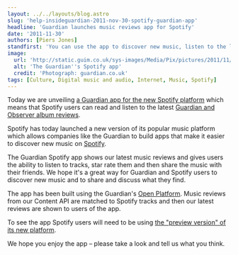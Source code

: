 ```yaml
---
layout: ../../layouts/blog.astro
slug: 'help-insideguardian-2011-nov-30-spotify-guardian-app'
headline: 'Guardian launches music reviews app for Spotify'
date: '2011-11-30'
authors: [Piers Jones]
standfirst: 'You can use the app to discover new music, listen to the latest albums and then share what you find with your friends'
image:
  url: 'http://static.guim.co.uk/sys-images/Media/Pix/pictures/2011/11/30/1322664620603/The-Guardians-Spotify-app-007.jpg'
  alt: 'The Guardian''s Spotify app'
  credit: 'Photograph: guardian.co.uk'
tags: [Culture, Digital music and audio, Internet, Music, Spotify]
---
```


Today we are unveiling [a Guardian app for the new Spotify platform](http://www.spotify.com/uk/blog/archives/2011/11/30/say-hello-to-spotify-apps/) which means that Spotify users can read and listen to the latest [Guardian and Observer album reviews](http://www.guardian.co.uk/music/music+tone/albumreview).

Spotify has today launched a new version of its popular music platform which allows companies like the Guardian to build apps that make it easier to discover new music on [Spotify](https://www.theguardian.com/technology/spotify).

The Guardian Spotify app shows our latest music reviews and gives users the ability to listen to tracks, star rate them and then share the music with their friends. We hope it's a great way for Guardian and Spotify users to discover new music and to share and discuss what they find.

The app has been built using the Guardian's [Open Platform](http://www.guardian.co.uk/open-platform). Music reviews from our Content API are matched to Spotify tracks and then our latest reviews are shown to users of the app.

To see the app Spotify users will need to be using [the "preview version" of its new platform](http://www.spotify.com/uk/download/previews/).

We hope you enjoy the app – please take a look and tell us what you think.
